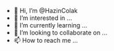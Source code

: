 - 👋 Hi, I’m @HazinColak
- 👀 I’m interested in ...
- 🌱 I’m currently learning ...
- 💞️ I’m looking to collaborate on ...
- 📫 How to reach me ...

<!---
HazinColak/HazinColak is a ✨ special ✨ repository because its `README.md` (this file) appears on your GitHub profile.
You can click the Preview link to take a look at your changes.
--->
